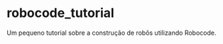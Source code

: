 robocode_tutorial
=================

Um pequeno tutorial sobre a construção de robôs utilizando Robocode.
